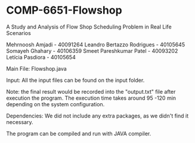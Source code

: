 # COMP-6651-Flowshop

A Study and Analysis of Flow Shop Scheduling Problem in Real Life Scenarios


Mehrnoosh Amjadi - 40091264
Leandro Bertazzo Rodrigues - 40105645
Somayeh Ghahary - 40106359 
Smeet Pareshkumar Patel - 40093202
Letícia Pasdiora - 40105654

Main File: Flowshop.java
 
Input: All the input files can be found on the input folder.

Note: the final result would be recorded into the "output.txt" file after execution the program. The execution time takes around 95 -120 min depending on the system configuration.

Dependencies: We did not include any extra packages, as we didn't find it necessary.

The program can be compiled and run with JAVA compiler.